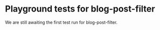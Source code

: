 # Playground tests for blog-post-filter
We are still awaiting the first test run for blog-post-filter.
